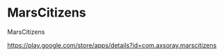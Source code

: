 # MarsCitizens
MarsCitizens

https://play.google.com/store/apps/details?id=com.axsoray.marscitizens

